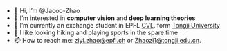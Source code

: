 - 👋 Hi, I’m @Jacoo-Zhao
- 👀 I’m interested in **computer vision** and **deep learning theories**
- 🌱 I’m currently an exchange student in EPFL [CVL](https://www.epfl.ch/labs/cvlab/). form [Tongji University](https://www.tongji.edu.cn/)
- 💞️ I like looking hiking and playing sports in the spare time
- 📫 How to reach me: ziyi.zhao@epfl.ch or Zhaozi1@tongji.edu.cn.

<!---
Jacoo-Zhao/Jacoo-Zhao is a ✨ special ✨ repository because its `README.md` (this file) appears on your GitHub profile.
You can click the Preview link to take a look at your changes.
--->

